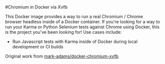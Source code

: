 #Chromium in Docker via Xvfb

This Docker image provides a way to run a real Chromium / Chrome browser headless inside of a Docker container. If you're looking for a way to run your Karma or Python Selenium tests against Chrome using Docker, this is the project you've been looking for! Use cases include:

 * Run Javascript tests with Karma inside of Docker during local development or CI builds

Original work from [mark-adams/docker-chromium-xvfb](https://github.com/mark-adams/docker-chromium-xvfb)
